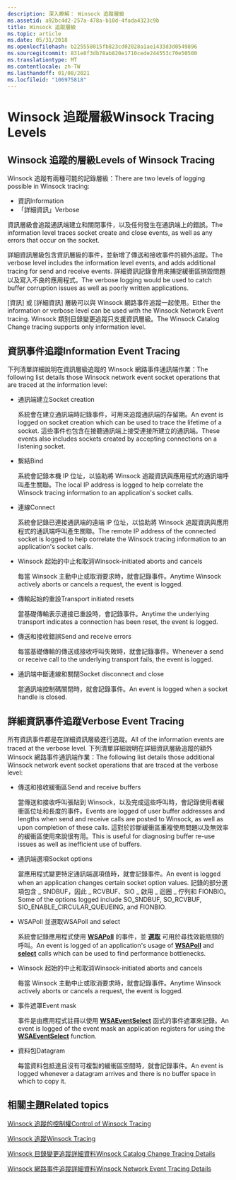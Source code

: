 ```yaml
---
description: 深入瞭解： Winsock 追蹤層級
ms.assetid: a92bc4d2-257a-478a-b10d-4fada4323c9b
title: Winsock 追蹤層級
ms.topic: article
ms.date: 05/31/2018
ms.openlocfilehash: b225558015fb823cd02028a1ae1433d3d0549896
ms.sourcegitcommit: 831e8f3db78ab820e1710cede244553c70e50500
ms.translationtype: MT
ms.contentlocale: zh-TW
ms.lasthandoff: 01/08/2021
ms.locfileid: "106975818"
---
```

# <a name="winsock-tracing-levels"></a><span data-ttu-id="d4bbb-103">Winsock 追蹤層級</span><span class="sxs-lookup"><span data-stu-id="d4bbb-103">Winsock Tracing Levels</span></span>

## <a name="levels-of-winsock-tracing"></a><span data-ttu-id="d4bbb-104">Winsock 追蹤的層級</span><span class="sxs-lookup"><span data-stu-id="d4bbb-104">Levels of Winsock Tracing</span></span>

<span data-ttu-id="d4bbb-105">Winsock 追蹤有兩種可能的記錄層級：</span><span class="sxs-lookup"><span data-stu-id="d4bbb-105">There are two levels of logging possible in Winsock tracing:</span></span>

-   <span data-ttu-id="d4bbb-106">資訊</span><span class="sxs-lookup"><span data-stu-id="d4bbb-106">Information</span></span>
-   <span data-ttu-id="d4bbb-107">「詳細資訊」</span><span class="sxs-lookup"><span data-stu-id="d4bbb-107">Verbose</span></span>

<span data-ttu-id="d4bbb-108">資訊層級會追蹤通訊端建立和關閉事件，以及任何發生在通訊端上的錯誤。</span><span class="sxs-lookup"><span data-stu-id="d4bbb-108">The information level traces socket create and close events, as well as any errors that occur on the socket.</span></span>

<span data-ttu-id="d4bbb-109">詳細資訊層級包含資訊層級的事件，並新增了傳送和接收事件的額外追蹤。</span><span class="sxs-lookup"><span data-stu-id="d4bbb-109">The verbose level includes the information level events, and adds additional tracing for send and receive events.</span></span> <span data-ttu-id="d4bbb-110">詳細資訊記錄會用來捕捉緩衝區損毀問題以及寫入不良的應用程式。</span><span class="sxs-lookup"><span data-stu-id="d4bbb-110">The verbose logging would be used to catch buffer corruption issues as well as poorly written applications.</span></span>

<span data-ttu-id="d4bbb-111">[資訊] 或 [詳細資訊] 層級可以與 Winsock 網路事件追蹤一起使用。</span><span class="sxs-lookup"><span data-stu-id="d4bbb-111">Either the information or verbose level can be used with the Winsock Network Event tracing.</span></span> <span data-ttu-id="d4bbb-112">Winsock 類別目錄變更追蹤只支援資訊層級。</span><span class="sxs-lookup"><span data-stu-id="d4bbb-112">The Winsock Catalog Change tracing supports only information level.</span></span>

## <a name="information-event-tracing"></a><span data-ttu-id="d4bbb-113">資訊事件追蹤</span><span class="sxs-lookup"><span data-stu-id="d4bbb-113">Information Event Tracing</span></span>

<span data-ttu-id="d4bbb-114">下列清單詳細說明在資訊層級追蹤的 Winsock 網路事件通訊端作業：</span><span class="sxs-lookup"><span data-stu-id="d4bbb-114">The following list details those Winsock network event socket operations that are traced at the information level:</span></span>

-   <span data-ttu-id="d4bbb-115">通訊端建立</span><span class="sxs-lookup"><span data-stu-id="d4bbb-115">Socket creation</span></span>

    <span data-ttu-id="d4bbb-116">系統會在建立通訊端時記錄事件，可用來追蹤通訊端的存留期。</span><span class="sxs-lookup"><span data-stu-id="d4bbb-116">An event is logged on socket creation which can be used to trace the lifetime of a socket.</span></span> <span data-ttu-id="d4bbb-117">這些事件也包含在接聽通訊端上接受連接所建立的通訊端。</span><span class="sxs-lookup"><span data-stu-id="d4bbb-117">These events also includes sockets created by accepting connections on a listening socket.</span></span>

-   <span data-ttu-id="d4bbb-118">繫結</span><span class="sxs-lookup"><span data-stu-id="d4bbb-118">Bind</span></span>

    <span data-ttu-id="d4bbb-119">系統會記錄本機 IP 位址，以協助將 Winsock 追蹤資訊與應用程式的通訊端呼叫產生關聯。</span><span class="sxs-lookup"><span data-stu-id="d4bbb-119">The local IP address is logged to help correlate the Winsock tracing information to an application's socket calls.</span></span>

-   <span data-ttu-id="d4bbb-120">連線</span><span class="sxs-lookup"><span data-stu-id="d4bbb-120">Connect</span></span>

    <span data-ttu-id="d4bbb-121">系統會記錄已連接通訊端的遠端 IP 位址，以協助將 Winsock 追蹤資訊與應用程式的通訊端呼叫產生關聯。</span><span class="sxs-lookup"><span data-stu-id="d4bbb-121">The remote IP address of the connected socket is logged to help correlate the Winsock tracing information to an application's socket calls.</span></span>

-   <span data-ttu-id="d4bbb-122">Winsock 起始的中止和取消</span><span class="sxs-lookup"><span data-stu-id="d4bbb-122">Winsock-initiated aborts and cancels</span></span>

    <span data-ttu-id="d4bbb-123">每當 Winsock 主動中止或取消要求時，就會記錄事件。</span><span class="sxs-lookup"><span data-stu-id="d4bbb-123">Anytime Winsock actively aborts or cancels a request, the event is logged.</span></span>

-   <span data-ttu-id="d4bbb-124">傳輸起始的重設</span><span class="sxs-lookup"><span data-stu-id="d4bbb-124">Transport initiated resets</span></span>

    <span data-ttu-id="d4bbb-125">當基礎傳輸表示連接已重設時，會記錄事件。</span><span class="sxs-lookup"><span data-stu-id="d4bbb-125">Anytime the underlying transport indicates a connection has been reset, the event is logged.</span></span>

-   <span data-ttu-id="d4bbb-126">傳送和接收錯誤</span><span class="sxs-lookup"><span data-stu-id="d4bbb-126">Send and receive errors</span></span>

    <span data-ttu-id="d4bbb-127">每當基礎傳輸的傳送或接收呼叫失敗時，就會記錄事件。</span><span class="sxs-lookup"><span data-stu-id="d4bbb-127">Whenever a send or receive call to the underlying transport fails, the event is logged.</span></span>

-   <span data-ttu-id="d4bbb-128">通訊端中斷連線和關閉</span><span class="sxs-lookup"><span data-stu-id="d4bbb-128">Socket disconnect and close</span></span>

    <span data-ttu-id="d4bbb-129">當通訊端控制碼關閉時，就會記錄事件。</span><span class="sxs-lookup"><span data-stu-id="d4bbb-129">An event is logged when a socket handle is closed.</span></span>

## <a name="verbose-event-tracing"></a><span data-ttu-id="d4bbb-130">詳細資訊事件追蹤</span><span class="sxs-lookup"><span data-stu-id="d4bbb-130">Verbose Event Tracing</span></span>

<span data-ttu-id="d4bbb-131">所有資訊事件都是在詳細資訊層級進行追蹤。</span><span class="sxs-lookup"><span data-stu-id="d4bbb-131">All of the information events are traced at the verbose level.</span></span> <span data-ttu-id="d4bbb-132">下列清單詳細說明在詳細資訊層級追蹤的額外 Winsock 網路事件通訊端作業：</span><span class="sxs-lookup"><span data-stu-id="d4bbb-132">The following list details those additional Winsock network event socket operations that are traced at the verbose level:</span></span>

-   <span data-ttu-id="d4bbb-133">傳送和接收緩衝區</span><span class="sxs-lookup"><span data-stu-id="d4bbb-133">Send and receive buffers</span></span>

    <span data-ttu-id="d4bbb-134">當傳送和接收呼叫張貼到 Winsock，以及完成這些呼叫時，會記錄使用者緩衝區位址和長度的事件。</span><span class="sxs-lookup"><span data-stu-id="d4bbb-134">Events are logged of user buffer addresses and lengths when send and receive calls are posted to Winsock, as well as upon completion of these calls.</span></span> <span data-ttu-id="d4bbb-135">這對於診斷緩衝區重複使用問題以及無效率的緩衝區使用來說很有用。</span><span class="sxs-lookup"><span data-stu-id="d4bbb-135">This is useful for diagnosing buffer re-use issues as well as inefficient use of buffers.</span></span>

-   <span data-ttu-id="d4bbb-136">通訊端選項</span><span class="sxs-lookup"><span data-stu-id="d4bbb-136">Socket options</span></span>

    <span data-ttu-id="d4bbb-137">當應用程式變更特定通訊端選項值時，就會記錄事件。</span><span class="sxs-lookup"><span data-stu-id="d4bbb-137">An event is logged when an application changes certain socket option values.</span></span> <span data-ttu-id="d4bbb-138">記錄的部分選項包含 \_ SNDBUF，因此 \_ RCVBUF、SIO \_ 啟用 \_ 迴圈 \_ 佇列和 FIONBIO。</span><span class="sxs-lookup"><span data-stu-id="d4bbb-138">Some of the options logged include SO\_SNDBUF, SO\_RCVBUF, SIO\_ENABLE\_CIRCULAR\_QUEUEING, and FIONBIO.</span></span>

-   <span data-ttu-id="d4bbb-139">WSAPoll 並選取</span><span class="sxs-lookup"><span data-stu-id="d4bbb-139">WSAPoll and select</span></span>

    <span data-ttu-id="d4bbb-140">系統會記錄應用程式使用 [**WSAPoll**](/windows/win32/api/winsock2/nf-winsock2-wsapoll) 的事件，並 [**選取**](/windows/desktop/api/Winsock2/nf-winsock2-select) 可用於尋找效能瓶頸的呼叫。</span><span class="sxs-lookup"><span data-stu-id="d4bbb-140">An event is logged of an application's usage of [**WSAPoll**](/windows/win32/api/winsock2/nf-winsock2-wsapoll) and [**select**](/windows/desktop/api/Winsock2/nf-winsock2-select) calls which can be used to find performance bottlenecks.</span></span>

-   <span data-ttu-id="d4bbb-141">Winsock 起始的中止和取消</span><span class="sxs-lookup"><span data-stu-id="d4bbb-141">Winsock-initiated aborts and cancels</span></span>

    <span data-ttu-id="d4bbb-142">每當 Winsock 主動中止或取消要求時，就會記錄事件。</span><span class="sxs-lookup"><span data-stu-id="d4bbb-142">Anytime Winsock actively aborts or cancels a request, the event is logged.</span></span>

-   <span data-ttu-id="d4bbb-143">事件遮罩</span><span class="sxs-lookup"><span data-stu-id="d4bbb-143">Event mask</span></span>

    <span data-ttu-id="d4bbb-144">事件是由應用程式註冊以使用 [**WSAEventSelect**](/windows/desktop/api/Winsock2/nf-winsock2-wsaeventselect) 函式的事件遮罩來記錄。</span><span class="sxs-lookup"><span data-stu-id="d4bbb-144">An event is logged of the event mask an application registers for using the [**WSAEventSelect**](/windows/desktop/api/Winsock2/nf-winsock2-wsaeventselect) function.</span></span>

-   <span data-ttu-id="d4bbb-145">資料包</span><span class="sxs-lookup"><span data-stu-id="d4bbb-145">Datagram</span></span>

    <span data-ttu-id="d4bbb-146">每當資料包抵達且沒有可複製的緩衝區空間時，就會記錄事件。</span><span class="sxs-lookup"><span data-stu-id="d4bbb-146">An event is logged whenever a datagram arrives and there is no buffer space in which to copy it.</span></span>

## <a name="related-topics"></a><span data-ttu-id="d4bbb-147">相關主題</span><span class="sxs-lookup"><span data-stu-id="d4bbb-147">Related topics</span></span>

<dl> <dt>

[<span data-ttu-id="d4bbb-148">Winsock 追蹤的控制權</span><span class="sxs-lookup"><span data-stu-id="d4bbb-148">Control of Winsock Tracing</span></span>](control-of-winsock-tracing.md)
</dt> <dt>

[<span data-ttu-id="d4bbb-149">Winsock 追蹤</span><span class="sxs-lookup"><span data-stu-id="d4bbb-149">Winsock Tracing</span></span>](winsock-tracing.md)
</dt> <dt>

[<span data-ttu-id="d4bbb-150">Winsock 目錄變更追蹤詳細資料</span><span class="sxs-lookup"><span data-stu-id="d4bbb-150">Winsock Catalog Change Tracing Details</span></span>](winsock-layered-service-provider-tracing-event-details.md)
</dt> <dt>

[<span data-ttu-id="d4bbb-151">Winsock 網路事件追蹤詳細資料</span><span class="sxs-lookup"><span data-stu-id="d4bbb-151">Winsock Network Event Tracing Details</span></span>](winsock-tracing-event-details.md)
</dt> </dl>

 

 
